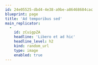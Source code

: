 ```yaml
---
id: 24e05525-dbd4-4e38-a9be-a86468684cac
blueprint: page
title: 'Ad temporibus sed'
main_replicator:
  -
    id: zCuigpZA
    headline: 'Libero et ad hic'
    headline_level: h2
    kind: random_url
    type: image
    enabled: true
---
```

